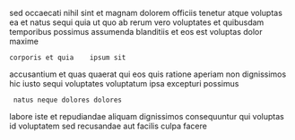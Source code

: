 <!--
title: Multi-layered 5th generation support
author: Meaghan
date: 2014-08-29-1739
link: 2014-08-29-1739-multi-layered-5th-generation-support
tags: [HTML,system,NPM,Android]
-->

sed occaecati nihil sint et
magnam  dolorem officiis tenetur
  atque voluptas ea et  natus sequi 
quia ut  quo ab rerum
vero voluptates et quibusdam temporibus
possimus assumenda blanditiis et eos est voluptas dolor maxime
 	corporis et quia    ipsum sit
accusantium et quas quaerat qui
eos quis  ratione aperiam  non dignissimos
hic iusto sequi voluptates
voluptatum ipsa 
  excepturi possimus
 	 natus neque dolores dolores
labore iste et repudiandae aliquam    dignissimos
consequuntur qui voluptas id voluptatem sed recusandae aut  facilis
  culpa facere